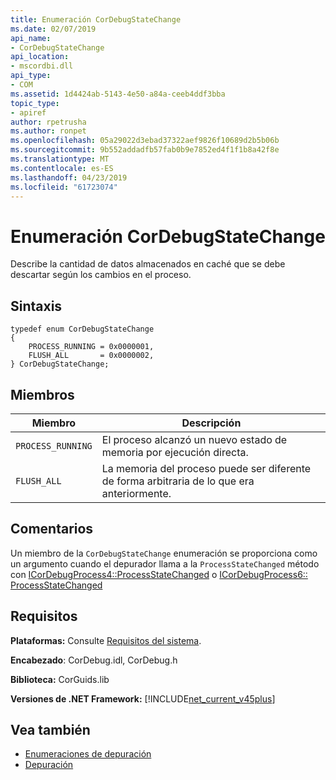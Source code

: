 ```yaml
---
title: Enumeración CorDebugStateChange
ms.date: 02/07/2019
api_name:
- CorDebugStateChange
api_location:
- mscordbi.dll
api_type:
- COM
ms.assetid: 1d4424ab-5143-4e50-a84a-ceeb4ddf3bba
topic_type:
- apiref
author: rpetrusha
ms.author: ronpet
ms.openlocfilehash: 05a29022d3ebad37322aef9826f10689d2b5b06b
ms.sourcegitcommit: 9b552addadfb57fab0b9e7852ed4f1f1b8a42f8e
ms.translationtype: MT
ms.contentlocale: es-ES
ms.lasthandoff: 04/23/2019
ms.locfileid: "61723074"
---
```

# <a name="cordebugstatechange-enumeration"></a>Enumeración CorDebugStateChange

Describe la cantidad de datos almacenados en caché que se debe descartar según los cambios en el proceso.

## <a name="syntax"></a>Sintaxis

```
typedef enum CorDebugStateChange
{
    PROCESS_RUNNING = 0x0000001,
    FLUSH_ALL       = 0x0000002,
} CorDebugStateChange;
```

## <a name="members"></a>Miembros

| Miembro            | Descripción                                                              |
| ----------------- | ------------------------------------------------------------------------ |
| `PROCESS_RUNNING` | El proceso alcanzó un nuevo estado de memoria por ejecución directa.            |
| `FLUSH_ALL`       | La memoria del proceso puede ser diferente de forma arbitraria de lo que era anteriormente. |

## <a name="remarks"></a>Comentarios

 Un miembro de la `CorDebugStateChange` enumeración se proporciona como un argumento cuando el depurador llama a la `ProcessStateChanged` método con [ICorDebugProcess4::ProcessStateChanged](icordebugprocess4-processstatechanged-method.md) o [ICorDebugProcess6:: ProcessStateChanged](icordebugprocess6-processstatechanged-method.md)

## <a name="requirements"></a>Requisitos

 **Plataformas:** Consulte [Requisitos del sistema](../../../../docs/framework/get-started/system-requirements.md).

 **Encabezado**: CorDebug.idl, CorDebug.h

 **Biblioteca:** CorGuids.lib

 **Versiones de .NET Framework:** [!INCLUDE[net_current_v45plus](../../../../includes/net-current-v20plus-md.md)]

## <a name="see-also"></a>Vea también

- [Enumeraciones de depuración](debugging-enumerations.md)
- [Depuración](index.md)
